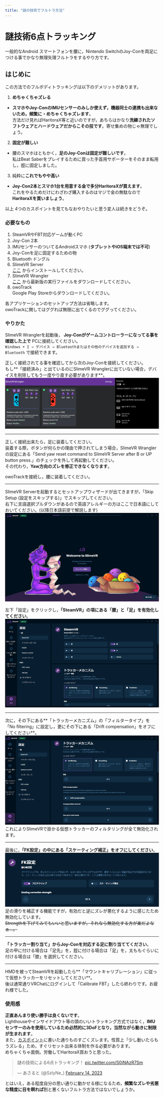 ```yaml
---
title: "謎の技術でフルトラ方法"
---
```


# 謎技術6点トラッキング

一般的なAndroid スマートフォンを腰に，Nintendo SwitchのJoy-Conを両足につける事でかなり無理矢理フルトラをするやり方です。

## はじめに

この方法でのフルボディトラッキングは以下のデメリットがあります。
1. **めちゃくちゃズレる**
  - **スマホやJoy-ConのIMUセンサーのみしか使えず，機器同士の連携も出来ないため，頻繁に・めちゃくちゃズレます**。  
    方法だけ見ればHaritoraX等と近いのですが，あちらはかなり**洗練されたソフトウェアとハードウェアだからこその技です**。寄せ集めの物じゃ無理でしょう。

2. **固定が難しい**
  - 腰のスマホはともかく，**足のJoy-Conは固定が難しいです**。  
    私はBeat Saberをプレイするために買った手首用サポーターをそのまま転用し，脛に固定しました。
    
3. 純粋に**これでもやや高い**
  - **Joy-Con2本とスマホ1台を用意する金で多分HaritoraXが買えます**。  
    これをやるためだけにわざわざ購入するのはマジで金の無駄なので**HaritoraXを買いましょう**。

以上 4つのカスポイントを見てもなおやりたいと思う変人は続きをどうぞ。

### 必要なもの

1. SteamVRやFBT対応ゲームが動くPC
2. Joy-Con 2本
3. IMUセンサーのついてるAndroidスマホ (**タブレットやiOS端末では不可**)
4. Joy-Conを足に固定するための物
5. Bluetooth ドングル
6. SlimeVR Server  
  [ここ](https://github.com/SlimeVR/SlimeVR-Installer/releases/latest/download/slimevr_web_installer.exe) からインストールしてください。
7. SlimeVR Wrangler  
  [ここ](https://github.com/carl-anders/slimevr-wrangler/releases) から最新版の実行ファイルをダウンロードしてください。
8. owoTrack  
  Google Play Storeからダウンロードしてください。

各アプリケーションのセットアップ方法は省略します。  
owoTrackに関してはググれば無限に出てくるのでググってください。

### やりかた

SlimeVR Wranglerを起動後， **Joy-Conがゲームコントローラーになってる事を確認した上で** PCに接続してください。  
`Windows + I → デバイス → Bluetoothまたはその他のデバイスを追加する → Bluetooth` で接続できます。

正しく接続されてる事を確認してから次のJoy-Conを接続してください。  
もし**「接続済み」と出ているのにSlimeVR Wranglerに出ていない場合，デバイスを削除してもう一度やり直す必要があります**。
![トラッカー](/assets/img/fbt1.png)

---

正しく接続出来たら，足に装着してください。  
装着する際，ボタンが何らかの理由で押されてしまう場合，SlimeVR Wranglerの設定にある「Send yaw reset command to SlimeVR Server after B or UP button press.」のチェックを外して再起動してください。  
その代わり，**Yaw方向のズレを修正できなくなります**。

owoTrackを接続し，腰に装着してください。

---

SlimeVR Serverを起動するとセットアップウィザードが出てきますが，「Skip Setup (設定をスキップする)」でスキップしてください。  
右下に言語選択プルダウンがあるので英語アレルギーの方はここで日本語にしておいてください。(以降日本語前提で解説します)
![トップ](/assets/img/fbt5.png)

左下「設定」をクリックし，**「SteamVR」の項にある「腰」と「足」を有効化してください**。
![腰と足を有効化](/assets/img/fbt2.png)

---

次に，その下にある**「トラッカーメカニズム」の「フィルタータイプ」を「No filtering」に設定し，更にその下にある「Drift compensation」をオフにしてください**。  
![設定変更](/assets/img/fbt3.png)
これによりSlimeVRで掛かる仮想トラッカーのフィルタリングが全て無効化されます。

---

最後に，**「FK設定」の中にある「スケーティング補正」をオフにしてください**。
![スケーティング補正](/assets/img/fbt4.png)
足の滑りを補正する機能ですが，有効だと逆にズレが悪化するように感じたため無効化しています。  
~~Strengthを下げてみてもいいと思いますが，それなら無効化する方が楽だよなぁ...。~~

---

**「トラッカー割り当て」からJoy-Conを対応する足に割り当ててください**。  
足の甲に付ける場合は「足先」を，脛に付ける場合は「足」を，太ももぐらいに付ける場合は「膝」を選択してください。

---

HMDを被ってSteamVRを起動したら**「マウントキャリブレーション」に従って仮想トラッカーをリセットしてください**。  
後は通常通りVRChatにログインして「Calibrate FBT」したら終わりです。お疲れ様でした。

### 使用感

**正直あんまり使い勝手は良くないです**。  
Lighthouseやインサイドアウト等の頭のいいトラッキング方式ではなく，**IMUセンサーのみを使用しているため必然的に3DoFとなり，当然ながら動きに制限が生まれます**。  
また，[カスポイント](#はじめに)に書いた通りものすごくズレます。性質上「少し動いたらもうズレる」ため，すぐリセット出来る体制を作る必要があります。  
めちゃくちゃ面倒。労働してHaritoraX買おうと思った。

<blockquote class="twitter-tweet"><p lang="ja" dir="ltr">謎の技術による6点トラッキング！ <a href="https://t.co/S0iNAzR7Sm">pic.twitter.com/S0iNAzR7Sm</a></p>&mdash; あさると (@SzlyNe_) <a href="https://twitter.com/SzlyNe_/status/1625580959767867392?ref_src=twsrc%5Etfw">February 14, 2023</a></blockquote> <script async src="https://platform.twitter.com/widgets.js" charset="utf-8"></script>

とはいえ，ある程度自分の思い通りに動かせる様になるため，**頻繁なズレや劣悪な精度に目を瞑れば**割と悪くないフルトラ方法ではないでしょうか。
